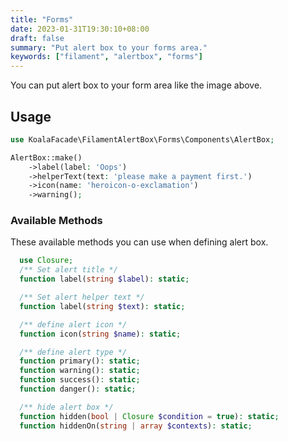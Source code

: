 ```yaml
---
title: "Forms"
date: 2023-01-31T19:30:10+08:00
draft: false
summary: "Put alert box to your forms area."
keywords: ["filament", "alertbox", "forms"]
---
```


You can put alert box to your form area like the image above.

## Usage

```php
use KoalaFacade\FilamentAlertBox\Forms\Components\AlertBox;

AlertBox::make()
    ->label(label: 'Oops')
    ->helperText(text: 'please make a payment first.')
    ->icon(name: 'heroicon-o-exclamation')
    ->warning();
```

### Available Methods

These available methods you can use when defining alert box.

```php
  use Closure;
  /** Set alert title */
  function label(string $label): static;

  /** Set alert helper text */
  function label(string $text): static;

  /** define alert icon */
  function icon(string $name): static;

  /** define alert type */
  function primary(): static;
  function warning(): static;
  function success(): static;
  function danger(): static;

  /** hide alert box */
  function hidden(bool | Closure $condition = true): static;
  function hiddenOn(string | array $contexts): static;
```
